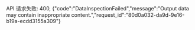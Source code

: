 API 请求失败: 400, {"code":"DataInspectionFailed","message":"Output data may contain inappropriate content.","request_id":"80d0a032-da9d-9e16-b19a-ecdd3155a309"}